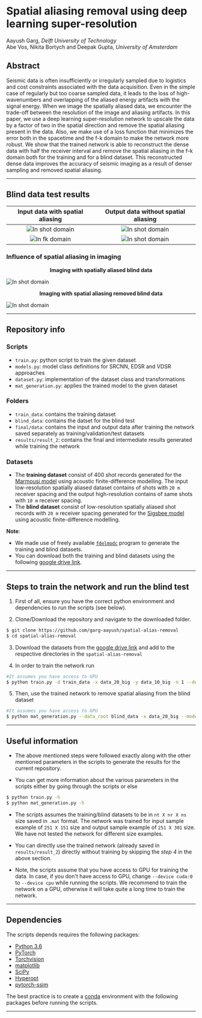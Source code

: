 # Spatial aliasing removal using deep learning super-resolution
Aayush Garg, *Delft University of Technology*  
Abe Vos, Nikita Bortych and Deepak Gupta, *University of Amsterdam*

## Abstract
Seismic data is often insufficiently or irregularly sampled due to logistics and cost constraints
associated with the data acquisition. Even in the simple case of regularly but too coarse sampled
data, it leads to the loss of high-wavenumbers and overlapping of the aliased energy artifacts with
the signal energy. When we image the spatially aliased data, we encounter the trade-off between the
resolution of the image and aliasing artifacts. In this paper, we use a deep learning super-resolution
network to upscale the data by a factor of two in the spatial direction and remove the spatial aliasing
present in the data. Also, we make use of a loss function that minimizes the error both in the spacetime
and the f-k domain to make the network more robust. We show that the trained network is able
to reconstruct the dense data with half the receiver interval and remove the spatial aliasing in the f-k
domain both for the training and for a blind dataset. This reconstructed dense data improves the
accuracy of seismic imaging as a result of denser sampling and removed spatial aliasing.

---

## Blind data test results
Input data with spatial aliasing |  Output data without spatial aliasing
:-------------------------:|:-------------------------:
![In shot domain](./figures_results/data_20m_true.png "In shot domain")  |  ![ In shot domain](./figures_results/data_10m_blind.png "In shot domain")
![In fk domain](./figures_results/data_20m_true_fk.png "In f-k domain")  |  ![ In shot domain](./figures_results/data_10m_blind_fk.png "In f-k domain")

### Influence of spatial aliasing in imaging
<p align="center"><strong> Imaging with spatially aliased blind data </strong></p>

![In shot domain](./figures_results/image_20m.png "In shot domain") 


<p align="center"><strong> Imaging with spatial aliasing removed blind data </strong></p>

![ In shot domain](./figures_results/image_10m_blind.png "In shot domain")

---

## Repository info

### Scripts
- `train.py`: python script to train the given dataset
- `models.py`: model class definitions for SRCNN, EDSR and VDSR approaches
- `dataset.py`: implementation of the dataset class and transformations
- `mat_generation.py`: applies the trained model to the given dataset

### Folders
- `train_data`: contains the training dataset
- `blind_data`: contains the datset for the blind test
- `final/data`: contains the input and output data after training the network saved separately as training/validation/test datasets
- `results/result_2`: contains the final and intermediate results generated while training the network  

### Datasets
- The **training dataset** consist of 400 shot records generated for the [Marmousi model](https://wiki.seg.org/wiki/Dictionary:Marmousi_model) using acoustic finite-difference modelling. The input low-resolution spatially aliased dataset contains of shots with `20 m` receiver spacing and the output high-resolution contains of same shots with `10 m` receiver spacing. 
- The **blind dataset** consist of low-resolution spatially aliased shot records with `20 m` receiver spacing generated for the [Sigsbee model](http://www.ahay.org/RSF/book/gallery/sigsbee/paper_html/node1.html) using acoustic finite-difference modelling. 

**Note**: 
- We made use of freely available [`fdelmodc`](https://janth.home.xs4all.nl/Software/Software.html) program to generate the training and blind datasets.   
- You can download both the training and blind datasets using the following [google drive link](https://drive.google.com/open?id=10ohxuyZ9SdXZOqHEArSSv18IZ7PUF2ot). 

---

## Steps to train the network and run the blind test
1. First of all, ensure you have the correct python environment and dependencies to run the scripts (see below).

2. Clone/Download the repository and navigate to the downloaded folder.
```sh
$ git clone https://github.com/garg-aayush/spatial-alias-removal
$ cd spatial-alias-removal
```

3. Download the datasets from the [google drive link](https://drive.google.com/open?id=10ohxuyZ9SdXZOqHEArSSv18IZ7PUF2ot) and add to the respective directories in the `spatial-alias-removal`

4. In order to train the network run
```sh
#It assumes you have access to GPU
$ python train.py -d train_data -x data_20_big -y data_10_big -n 1 --device cuda:0 --n_epochs 50
```

5. Then, use the trained network to remove spatial aliasing from the blind dataset
```sh
#It assumes you have access to GPU 
$ python mat_generation.py --data_root blind_data -x data_20_big --model_folder results/result_2 --device cuda:0 
```
---

## Useful information
- The above mentioned steps were followed exactly along with the other mentioned parameters in the scripts to generate the results for the current repository.

- You can get more information about the various parameters in the scripts either by going through the scripts or else
```sh
$ python train.py -h
$ python mat_generation.py -h
```

- The scripts assumes the training/blind datasets to be in `nt X nr X ns` size saved in `.mat` format. The network was trained for input sample example of `251 X 151` size and output sample example of `251 X 301` size. We have not tested the network for different size examples.

- You can directly use the trained network (already saved in `results/result_2`) directly without training by skipping the *step 4* in the above section.

- Note, the scripts assume that you have access to GPU for training the data. In case, if you don't have access to GPU, change `--device cuda:0` to `--device cpu` while running the scripts. We recommend to train the network on a GPU, otherwise it will take quite a long time to train the network.

---
## Dependencies
The scripts depends requires the following packages:
- [Python 3.6](https://www.python.org/downloads/release/python-360/)
- [PyTorch](https://pytorch.org/)
- [Torchvision](https://pytorch.org/)
- [matplotlib](https://matplotlib.org/)
- [SciPy](https://www.scipy.org/)
- [Hyperopt](https://github.com/hyperopt/hyperopt)
- [pytorch-ssim](https://github.com/Po-Hsun-Su/pytorch-ssim) 

The best practice is to create a [conda](https://www.anaconda.com/) environment with the following packages before running the scripts.

---
